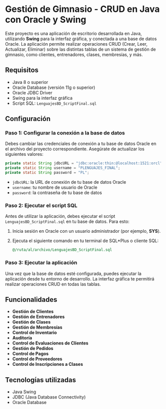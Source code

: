 # Gestión de Gimnasio - CRUD en Java con Oracle y Swing

Este proyecto es una aplicación de escritorio desarrollada en Java, utilizando **Swing** para la interfaz gráfica, y conectada a una base de datos Oracle. La aplicación permite realizar operaciones CRUD (Crear, Leer, Actualizar, Eliminar) sobre las distintas tablas de un sistema de gestión de gimnasio, como clientes, entrenadores, clases, membresías, y más.

## Requisitos

- Java 8 o superior
- Oracle Database (versión 11g o superior)
- Oracle JDBC Driver
- Swing para la interfaz gráfica
- Script SQL: `LenguajesBD_ScriptFinal.sql`

## Configuración

### Paso 1: Configurar la conexión a la base de datos

Debes cambiar las credenciales de conexión a tu base de datos Oracle en el archivo del proyecto correspondiente. Asegúrate de actualizar los siguientes valores:

```java
private static String jdbcURL = "jdbc:oracle:thin:@localhost:1521:orcl";
private static String username = "PLENGUAJES_FINAL";
private static String password = "PL";
```

- `jdbcURL`: la URL de conexión de tu base de datos Oracle
- `username`: tu nombre de usuario de Oracle
- `password`: la contraseña de tu base de datos

### Paso 2: Ejecutar el script SQL

Antes de utilizar la aplicación, debes ejecutar el script `LenguajesBD_ScriptFinal.sql` en tu base de datos. Para esto:

1. Inicia sesión en Oracle con un usuario administrador (por ejemplo, **SYS**).
2. Ejecuta el siguiente comando en tu terminal de SQL*Plus o cliente SQL:

   ```sql
   @/ruta/al/archivo/LenguajesBD_ScriptFinal.sql
   ```

### Paso 3: Ejecutar la aplicación

Una vez que la base de datos esté configurada, puedes ejecutar la aplicación desde tu entorno de desarrollo. La interfaz gráfica te permitirá realizar operaciones CRUD en todas las tablas.

## Funcionalidades

- **Gestión de Clientes**
- **Gestión de Entrenadores**
- **Gestión de Clases**
- **Gestión de Membresías**
- **Control de Inventario**
- **Auditoría**
- **Control de Evaluaciones de Clientes**
- **Gestión de Pedidos**
- **Control de Pagos**
- **Control de Proveedores**
- **Control de Inscripciones a Clases**

## Tecnologías utilizadas

- Java Swing
- JDBC (Java Database Connectivity)
- Oracle Database
